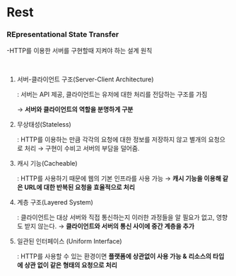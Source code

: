 # Rest

### REpresentational State Transfer

-HTTP를 이용한 서버를 구현할때 지켜야 하는 설계 원칙

<br>

1. 서버-클라이언트 구조(Server-Client Architecture) 
    
    : 서버는 API 제공, 클라이언트는 유저에 대한 처리를 전담하는 구조를 가짐

      → **서버와 클라이언트의 역할을 분명하게 구분**
    
2. 무상태성(Stateless)
    
    : HTTP를 이용하는 만큼 각각의 요청에 대한 정보를 저장하지 않고 별개의 요청으로 처리 → 구현이 수비고 서버의 부담을 덜어줌.
    
3. 캐시 기능(Cacheable)
    
    : HTTP를 사용하기 때문에 웹의 기본 인프라를 사용 가능 → **캐시 기능을 이용해 같은 URL에 대한 반복된 요청을 효율적으로 처리**
    
4. 계층 구조(Layered System)
    
    : 클라이언트는 대상 서버와 직접 통신하는지 이러한 과정들을 알 필요가 없고, 영향도 받지 않는다. → **클라이언트와 서버의 통신 사이에 중간 계층을 추가**
    
5. 일관된 인터페이스 (Uniform Interface)
    
    : HTTP를 사용할 수 있는 환경이면 **플랫폼에 상관없이 사용 가능 &**  **리소스의 타입에 상관 없이 같은 형태의 요청으로 처리**

<br>
